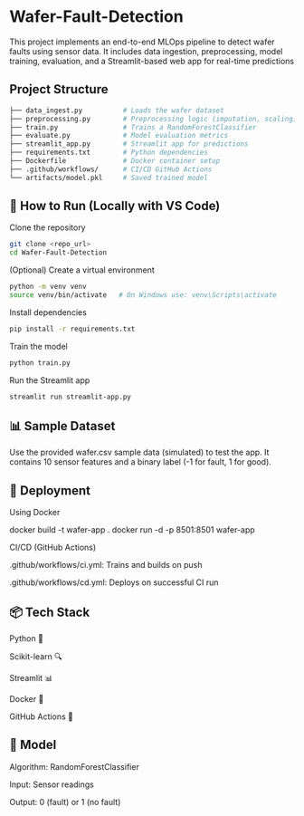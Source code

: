 # Wafer-Fault-Detection

This project implements an end-to-end MLOps pipeline to detect wafer faults using sensor data. It includes data ingestion, preprocessing, model training, evaluation, and a Streamlit-based web app for real-time predictions

## Project Structure
```bash
├── data_ingest.py          # Loads the wafer dataset
├── preprocessing.py        # Preprocessing logic (imputation, scaling)
├── train.py                # Trains a RandomForestClassifier
├── evaluate.py             # Model evaluation metrics
├── streamlit_app.py        # Streamlit app for predictions
├── requirements.txt        # Python dependencies
├── Dockerfile              # Docker container setup
├── .github/workflows/      # CI/CD GitHub Actions
└── artifacts/model.pkl     # Saved trained model
```
## 🔧 How to Run (Locally with VS Code)

Clone the repository
```bash
git clone <repo_url>
cd Wafer-Fault-Detection
```
(Optional) Create a virtual environment
```bash
python -m venv venv
source venv/bin/activate   # On Windows use: venv\Scripts\activate
```
Install dependencies
```bash
pip install -r requirements.txt
```
Train the model
```bash
python train.py
```
Run the Streamlit app
```bash
streamlit run streamlit-app.py
```
## 📊 Sample Dataset

Use the provided wafer.csv sample data (simulated) to test the app. It contains 10 sensor features and a binary label (-1 for fault, 1 for good).

## 🚀 Deployment

Using Docker

docker build -t wafer-app .
docker run -d -p 8501:8501 wafer-app

CI/CD (GitHub Actions)

.github/workflows/ci.yml: Trains and builds on push

.github/workflows/cd.yml: Deploys on successful CI run

## 📦 Tech Stack

Python 🐍

Scikit-learn 🔍

Streamlit 📊

Docker 🐳

GitHub Actions 🚀

## 🧠 Model

Algorithm: RandomForestClassifier

Input: Sensor readings

Output: 0 (fault) or 1 (no fault)